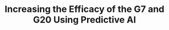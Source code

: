 ---
title: "Increasing the Efficacy of the G7 and G20 Using Predictive AI"
image: 
  path: /assets/images/projects/g7-g20-commitments.jpeg
  thumbnail: /assets/images/projects/g7-g20-commitments.jpeg
categories:
  - Layout
tags:
  - red cross
  - image
  - layout
last_modified_at: 2024-01-22
---